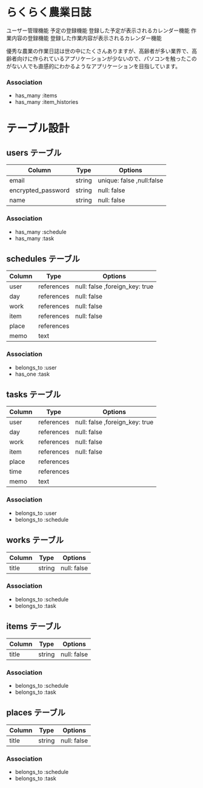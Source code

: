 # らくらく農業日誌
ユーザー管理機能
予定の登録機能
登録した予定が表示されるカレンダー機能
作業内容の登録機能
登録した作業内容が表示されるカレンダー機能

優秀な農業の作業日誌は世の中にたくさんありますが、高齢者が多い業界で、高齢者向けに作られているアプリケーションが少ないので、パソコンを触ったこのがない人でも直感的にわかるようなアプリケーションを目指しています。

### Association
- has_many :items
- has_many :item_histories
# テーブル設計
## users テーブル
| Column              | Type       | Options                   |
| ------------------- | ---------- | ------------------------- |
| email               | string     | unique: false ,null:false |メール
| encrypted_password  | string     | null: false               |パスワード
| name                | string     | null: false               |ニックネーム
### Association
- has_many :schedule
- has_many :task

## schedules テーブル
| Column   | Type       | Options                        |
| -------- | ---------- | ------------------------------ |
| user     | references | null: false ,foreign_key: true |ユーザー
| day      | references | null: false                    |日程
| work     | references | null: false                    |作業内容
| item     | references | null: false                    |作業道具
| place    | references |                                |場所
| memo     | text       |                                |メモ
### Association
- belongs_to :user
- has_one :task

## tasks テーブル
| Column   | Type       | Options                        |
| -------- | ---------- | ------------------------------ |
| user     | references | null: false ,foreign_key: true |ユーザー
| day      | references | null: false                    |日程
| work     | references | null: false                    |作業内容
| item     | references | null: false                    |作業道具
| place    | references |                                |場所
| time     | references |                                |作業時間
| memo     | text       |                                |メモ
### Association
- belongs_to :user
- belongs_to :schedule

## works テーブル
| Column | Type       | Options                        |
| ------ | ---------- | ------------------------------ |
| title  | string     | null: false                    |タイトル
### Association
- belongs_to :schedule
- belongs_to :task

## items テーブル
| Column | Type       | Options                        |
| ------ | ---------- | ------------------------------ |
| title  | string     | null: false                    |タイトル
### Association
- belongs_to :schedule
- belongs_to :task

## places テーブル
| Column | Type       | Options                        |
| ------ | ---------- | ------------------------------ |
| title  | string     | null: false                    |タイトル
### Association
- belongs_to :schedule
- belongs_to :task